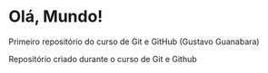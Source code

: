 # Olá, Mundo!
 Primeiro repositório do curso de Git e GitHub (Gustavo Guanabara)

 Repositório criado durante o curso de Git e Github
